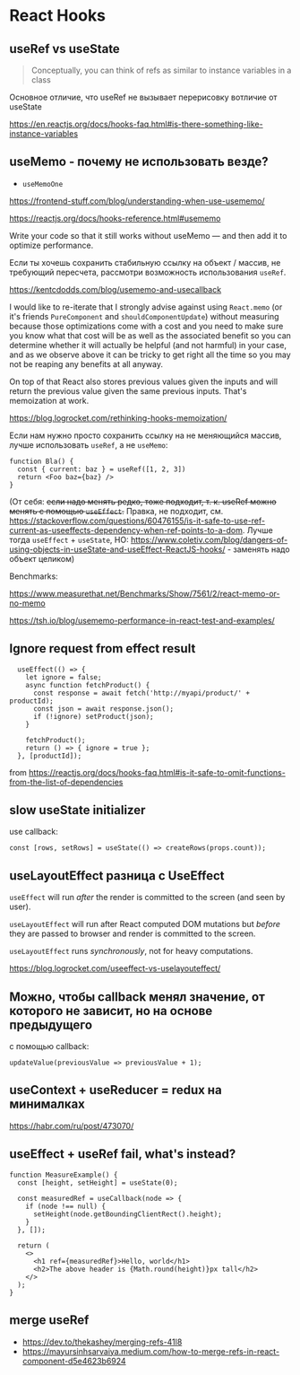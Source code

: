 # React Hooks

## useRef vs useState

> Conceptually, you can think of refs as similar to instance variables in a class

Основное отличие, что useRef не вызывает перерисовку вотличие от useState

https://en.reactjs.org/docs/hooks-faq.html#is-there-something-like-instance-variables

## useMemo - почему не использовать везде?

+ `useMemoOne`

https://frontend-stuff.com/blog/understanding-when-use-usememo/

https://reactjs.org/docs/hooks-reference.html#usememo

Write your code so that it still works without useMemo — and then add it to optimize performance.

Если ты хочешь сохранить стабильную ссылку на объект / массив, не требующий пересчета, рассмотри возможность использования `useRef`.

https://kentcdodds.com/blog/usememo-and-usecallback

I would like to re-iterate that I strongly advise against using `React.memo` (or it's friends `PureComponent` and `shouldComponentUpdate`) without measuring because those optimizations come with a cost and you need to make sure you know what that cost will be as well as the associated benefit so you can determine whether it will actually be helpful (and not harmful) in your case, and as we observe above it can be tricky to get right all the time so you may not be reaping any benefits at all anyway.

On top of that React also stores previous values given the inputs and will return the previous value given the same previous inputs. That's memoization at work.

https://blog.logrocket.com/rethinking-hooks-memoization/

Если нам нужно просто сохранить ссылку на не меняющийся массив, лучше использовать `useRef`, а не `useMemo`:

```
function Bla() {
  const { current: baz } = useRef([1, 2, 3])
  return <Foo baz={baz} />
}
```

(От себя: ~~если надо менять редко, тоже подходит, т. к. useRef можно менять с помощью `useEffect`.~~
Правка, не подходит, см. https://stackoverflow.com/questions/60476155/is-it-safe-to-use-ref-current-as-useeffects-dependency-when-ref-points-to-a-dom. Лучше тогда `useEffect` + `useState`,
НО: https://www.coletiv.com/blog/dangers-of-using-objects-in-useState-and-useEffect-ReactJS-hooks/ - заменять надо объект целиком)

Benchmarks:

https://www.measurethat.net/Benchmarks/Show/7561/2/react-memo-or-no-memo

https://tsh.io/blog/usememo-performance-in-react-test-and-examples/

## Ignore request from effect result

```
  useEffect(() => {
    let ignore = false;
    async function fetchProduct() {
      const response = await fetch('http://myapi/product/' + productId);
      const json = await response.json();
      if (!ignore) setProduct(json);
    }

    fetchProduct();
    return () => { ignore = true };
  }, [productId]);
```

from https://reactjs.org/docs/hooks-faq.html#is-it-safe-to-omit-functions-from-the-list-of-dependencies

## slow useState initializer

use callback:

`const [rows, setRows] = useState(() => createRows(props.count));`

## useLayoutEffect разница с UseEffect

`useEffect` will run _after_ the render is committed to the screen (and seen by user).

`useLayoutEffect` will run after React computed DOM mutations but _before_ they are passed to browser and render is committed to the screen.

`useLayoutEffect` runs _synchronously_, not for heavy computations.

https://blog.logrocket.com/useeffect-vs-uselayouteffect/

## Можно, чтобы callback менял значение, от которого не зависит, но на основе предыдущего

с помощью callback:

`updateValue(previousValue => previousValue + 1);`

## useContext + useReducer = redux на минималках

https://habr.com/ru/post/473070/

## useEffect + useRef fail, what's instead?

```
function MeasureExample() {
  const [height, setHeight] = useState(0);

  const measuredRef = useCallback(node => {
    if (node !== null) {
      setHeight(node.getBoundingClientRect().height);
    }
  }, []);

  return (
    <>
      <h1 ref={measuredRef}>Hello, world</h1>
      <h2>The above header is {Math.round(height)}px tall</h2>
    </>
  );
}
```

## merge useRef

- https://dev.to/thekashey/merging-refs-41l8
- https://mayursinhsarvaiya.medium.com/how-to-merge-refs-in-react-component-d5e4623b6924